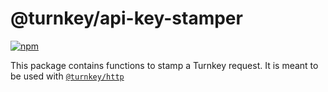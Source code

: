 # @turnkey/api-key-stamper

[![npm](https://img.shields.io/npm/v/@turnkey/api-key-stamper?color=%234C48FF)](https://www.npmjs.com/package/@turnkey/api-key-stamper)

This package contains functions to stamp a Turnkey request. It is meant to be used with [`@turnkey/http`](https://www.npmjs.com/package/@turnkey/http)